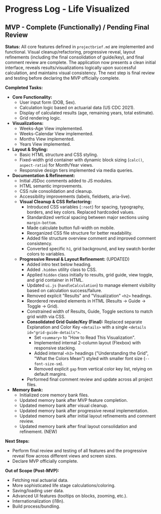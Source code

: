 # Progress Log - Life Visualized

## MVP - Complete (Functionally) / Pending Final Review

**Status:** All core features defined in `projectbrief.md` are implemented and functional. Visual cleanup/refactoring, progressive reveal, layout refinements (including the final consolidation of guide/key), and final comment review are complete. The application now presents a clean initial interface, reveals results/visualizations logically upon successful calculation, and maintains visual consistency. The next step is final review and testing before declaring the MVP officially complete.

**Completed Tasks:**

*   **Core Functionality:**
    *   User input form (DOB, Sex).
    *   Calculation logic based on actuarial data (US CDC 2021).
    *   Display of calculated results (age, remaining years, total estimate).
    *   Grid rendering logic.
*   **Visualizations:**
    *   Weeks-Age View implemented.
    *   Weeks-Calendar View implemented.
    *   Months View implemented.
    *   Years View implemented.
*   **Layout & Styling:**
    *   Basic HTML structure and CSS styling.
    *   Fixed-width grid container with dynamic block sizing (`calc()`, `aspect-ratio`) for Month/Year views.
    *   Responsive design tiers implemented via media queries.
*   **Documentation & Refinement:**
    *   Initial JSDoc comments added to JS modules.
    *   HTML semantic improvements.
    *   CSS rule consolidation and cleanup.
    *   Accessibility improvements (labels, fieldsets, aria-live).
    *   **Visual Cleanup & CSS Refactoring:**
        *   Introduced CSS variables (`:root`) for spacing, typography, borders, and key colors. Replaced hardcoded values.
        *   Standardized vertical spacing between major sections using `margin-bottom`.
        *   Made calculate button full-width on mobile.
        *   Reorganized CSS file structure for better readability.
        *   Added file structure overview comment and improved comment consistency.
        *   Converted specific `h1`, grid background, and key swatch border colors to variables.
    *   **Progressive Reveal & Layout Refinement:** (UPDATED)
        *   Added intro text below heading.
        *   Added `.hidden` utility class to CSS.
        *   Applied `hidden` class initially to results, grid guide, view toggle, and grid container in HTML.
        *   Updated `ui.js` (`handleCalculation`) to manage element visibility based on calculation success/failure.
        *   Removed explicit "Results" and "Visualization" `<h2>` headings.
        *   Reordered revealed elements in HTML (Results -> Guide -> Toggle -> Grid).
        *   Constrained width of Results, Guide, Toggle sections to match grid width via CSS.
        *   **Consolidated Grid Guide/Key (Final):** Replaced separate Explanation and Color Key `<details>` with a single `<details id="grid-guide-details">`.
            *   Set `<summary>` to "How to Read This Visualization".
            *   Implemented internal 2-column layout (Flexbox) with responsive stacking.
            *   Added internal `<h3>` headings ("Understanding the Grid", "What the Colors Mean") styled with smaller font size (`--font-size-sm`).
            *   Removed explicit `gap` from vertical color key list, relying on default margins.
        *   Performed final comment review and update across all project files.
*   **Memory Bank:**
    *   Initialized core memory bank files.
    *   Updated memory bank after MVP feature completion.
    *   Updated memory bank after visual cleanup.
    *   Updated memory bank after progressive reveal implementation.
    *   Updated memory bank after initial layout refinements and comment review.
    *   Updated memory bank after final layout consolidation and refinement. (NEW)

**Next Steps:**

*   Perform final review and testing of all features and the progressive reveal flow across different views and screen sizes.
*   Declare MVP officially complete.

**Out of Scope (Post-MVP):**

*   Fetching real actuarial data.
*   More sophisticated life stage calculations/coloring.
*   Saving/loading user data.
*   Advanced UI features (tooltips on blocks, zooming, etc.).
*   Internationalization (i18n).
*   Build process/bundling.
